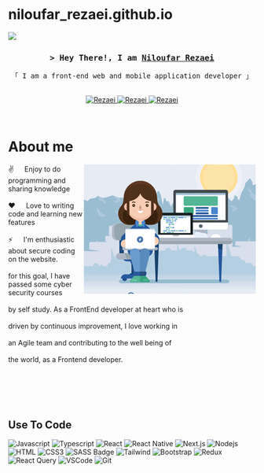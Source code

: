 # niloufar_rezaei.github.io

[![](https://visitcount.itsvg.in/api?id=nilrezaee88&icon=5&color=0)](https://visitcount.itsvg.in)


<!-- Intro  -->
<h3 align="center">
        <samp>&gt; Hey There!, I am
                <b><a target="_blank" href="#">Niloufar Rezaei</a></b>
        </samp>
</h3>


<p align="center"> 
  <samp>
    「 I am a front-end web and mobile application developer 」
    <br>
    <br>
  </samp>
</p>

<p align="center">
 <a href="https://www.linkedin.com/in/niloufar-rezaei-187347232/" target="_blank">
  <img src="https://img.shields.io/badge/LinkedIn-0077B5?style=for-the-badge&logo=linkedin&logoColor=white" alt="Rezaei"/>
 </a>
 <a href="https://t.me/NiloufarRezaei88" target="_blank">
  <img src="https://img.shields.io/badge/Telegram-1DA1F2?style=for-the-badge&logo=telegram&logoColor=white" alt="Rezaei"/>
 </a>
 <a href="mailto:nil.rezaee88@gmail.com?subject=Mail from Niloufar Rezaei" target="_blank">
  <img src="https://img.shields.io/badge/Gmail-1DA1F2?style=for-the-badge&logo=gmail&logoColor=white" alt="Rezaei" />
 </a> 
</p>
<br />

<!-- About Section -->
 # About me
 
<p>
 <img align="right" width="350" src="./static/assets/images/programmer.gif" alt="Coding gif" />
  
 ✌️ &emsp; Enjoy to do programming and sharing knowledge <br/><br/>
 ❤️ &emsp; Love to writing code and learning new features<br/><br/>
 ⚡ &emsp; I'm enthusiastic about secure coding on the website.<br/><br/>
          for this goal, I have passed some cyber security courses<br/><br/>
          by self study. As a FrontEnd developer at heart who is<br/><br/> 
          driven by continuous improvement, I love working in<br/><br/> 
          an Agile team and contributing to the well being of<br/><br/> 
          the world, as a Frontend developer.<br/><br/>
</p>

<br/>
<br/>
<br/>

## Use To Code

![Javascript](https://img.shields.io/badge/Javascript-F0DB4F?style=for-the-badge&labelColor=black&logo=javascript&logoColor=F0DB4F)
![Typescript](https://img.shields.io/badge/Typescript-007acc?style=for-the-badge&labelColor=black&logo=typescript&logoColor=007acc)
![React](https://img.shields.io/badge/-React-61DBFB?style=for-the-badge&labelColor=black&logo=react&logoColor=61DBFB)
![React Native](https://img.shields.io/badge/React_Native-20232A?style=for-the-badge&logo=react&logoColor=61DAFB)
![Next.js](https://img.shields.io/badge/next.js-000000?style=for-the-badge&logo=nextdotjs&logoColor=white)
![Nodejs](https://img.shields.io/badge/Nodejs-3C873A?style=for-the-badge&labelColor=black&logo=node.js&logoColor=3C873A)
![HTML](https://img.shields.io/badge/HTML5-E34F26?style=for-the-badge&logo=html5&logoColor=white)
![CSS3](https://img.shields.io/badge/CSS3-1572B6?style=for-the-badge&logo=css3&logoColor=white)
![SASS Badge](https://img.shields.io/badge/Sass-CC6699?style=for-the-badge&logo=sass&logoColor=white)
![Tailwind](https://img.shields.io/badge/Tailwind_CSS-092749?style=for-the-badge&logo=tailwindcss&logoColor=06B6D4&labelColor=000000)
![Bootstrap](https://img.shields.io/badge/Bootstrap-563D7C?style=for-the-badge&logo=bootstrap&logoColor=white)
![Redux](https://img.shields.io/badge/Redux-593D88?style=for-the-badge&logo=redux&logoColor=white)
![React Query](https://img.shields.io/badge/-React_Query-FF4154?style=for-the-badge&logo=react%20query&logoColor=white)
![VSCode](https://img.shields.io/badge/Visual_Studio-0078d7?style=for-the-badge&logo=visual%20studio&logoColor=white)
![Git](https://img.shields.io/badge/Git-F05032?style=for-the-badge&logo=git&logoColor=white)

<br/>
